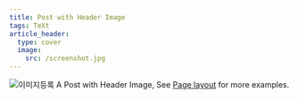 ```yaml
---
title: Post with Header Image
tags: TeXt
article_header:
  type: cover
  image:
    src: /screenshot.jpg
---
```

![이미지등록](/assets/images/andriod-chrome-192*192.png)
A Post with Header Image, See [Page layout](https://kitian616.github.io/jekyll-TeXt-theme/samples.html#page-layout) for more examples.

<!--more-->
